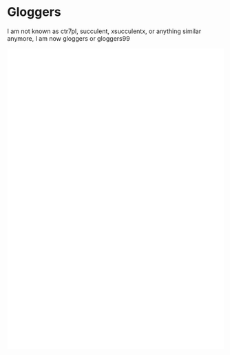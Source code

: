# Gloggers

I am not known as ctr7pl, succulent, xsucculentx, or anything similar anymore, I am now gloggers or gloggers99

![Metrics](https://github.com/gloggers99/gloggers99/blob/main/github-metrics.svg)
